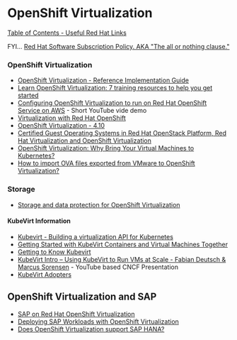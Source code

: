 # OpenShift Virtualization

[Table of Contents - Useful Red Hat Links](https://github.com/pslucas0212/UsefulRedHatLinks)

FYI... [Red Hat Software Subscription Policy.  AKA "The all or nothing clause."](https://github.com/pslucas0212/Red-Hat-Software-Subscription-Policy)

### OpenShift Virtualization
- [OpenShift Virtualization - Reference Implementation Guide](https://access.redhat.com/articles/7067871)
- [Learn OpenShift Virtualization: 7 training resources to help you get started](https://www.redhat.com/en/blog/learn-openshift-virtualization)
- [Configuring OpenShift Virtualization to run on Red Hat OpenShift Service on AWS](https://www.youtube.com/watch?v=wBtY3tvjtIU) - Short YouTube vide demo
- [Virtualization with Red Hat OpenShift](https://www.redhat.com/en/technologies/cloud-computing/openshift/virtualization)
- [OpenShift Virtualization - 4.10](https://docs.openshift.com/container-platform/4.10/virt/about-virt.html)
- [Certified Guest Operating Systems in Red Hat OpenStack Platform, Red Hat Virtualization and OpenShift Virtualization](https://access.redhat.com/articles/973163)
- [OpenShift Virtualization: Why Bring Your Virtual Machines to Kubernetes?](https://cloud.redhat.com/blog/openshift-virtualization-why-bring-your-virtual-machines-to-kubernetes)
- [How to import OVA files exported from VMware to OpenShift Virtualization?](https://access.redhat.com/solutions/7016396)

### Storage
- [Storage and data protection for OpenShift Virtualization](https://developers.redhat.com/articles/2024/10/10/storage-data-protection-openshift-virtualization?source=sso)
  
#### KubeVirt Information
- [Kubevirt - Building a virtualization API for Kubernetes](https://github.com/kubevirt)
- [Getting Started with KubeVirt Containers and Virtual Machines Together](https://cloud.redhat.com/blog/getting-started-with-kubevirt)
- [Getting to Know Kubevirt](https://kubernetes.io/blog/2018/05/22/getting-to-know-kubevirt/)
- [KubeVirt Intro – Using KubeVirt to Run VMs at Scale - Fabian Deutsch & Marcus Sorensen]() - YouTube based CNCF Presentation
- [KubeVirt Adopters](https://github.com/kubevirt/kubevirt/blob/main/ADOPTERS.md)

## OpenShift Virtualization and SAP
- [SAP on Red Hat OpenShift Virtualization](https://www.redhat.com/en/blog/sap-red-hat-openshift-virtualization)
- [Deploying SAP Workloads with OpenShift Virtualization](https://access.redhat.com/articles/7048369)
- [Does OpenShift Virtualization support SAP HANA?](https://access.redhat.com/solutions/6996642)

